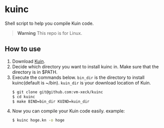 # kuinc
Shell script to help you compile Kuin code.

> **Warning**
> This repo is for Linux.

## How to use
1. Download [Kuin](https://kuina.ch/kuin/source_code).
2. Decide which directory you want to install kuinc in.
   Make sure that the directory is in $PATH.
3. Execute the commands below. `bin_dir` is the directory to install kuinc(default is ~/bin). `kuin_dir` is your download location of Kuin.
   ```bash
   $ git clone git@github.com:vm-xeck/kuinc
   $ cd kuinc
   $ make BIND=bin_dir KUIND=kuin_dir
   ```
4. Now you can compile your Kuin code easily. example:
   ```bash
   $ kuinc hoge.kn -o hoge
   ```
